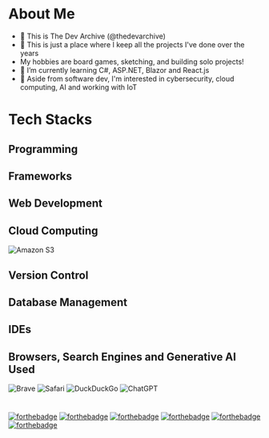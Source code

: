 # About Me
- 👋 This is The Dev Archive (@thedevarchive)
- 📁 This is just a place where I keep all the projects I've done over the years
-  My hobbies are board games, sketching, and building solo projects! 
- 🌱 I’m currently learning C#, ASP.NET, Blazor and React.js
- 👀 Aside from software dev, I'm interested in cybersecurity, cloud computing, AI and working with IoT

# Tech Stacks 

## Programming



## Frameworks

## Web Development

## Cloud Computing

![Amazon S3](https://img.shields.io/badge/Amazon%20S3-FF9900?style=for-the-badge&logo=amazons3&logoColor=white)

## Version Control

## Database Management

## IDEs

## Browsers, Search Engines and Generative AI Used

![Brave](https://img.shields.io/badge/Brave-FB542B?style=for-the-badge&logo=Brave&logoColor=white)
![Safari](https://img.shields.io/badge/Safari-000000?style=for-the-badge&logo=Safari&logoColor=white)
![DuckDuckGo](https://img.shields.io/badge/duckduckgo-de5833?style=for-the-badge&logo=duckduckgo&logoColor=white)
![ChatGPT](https://img.shields.io/badge/chatGPT-74aa9c?style=for-the-badge&logo=openai&logoColor=white)

#
[![forthebadge](https://forthebadge.com/images/badges/it-works-why.svg)](https://forthebadge.com)
[![forthebadge](https://forthebadge.com/images/badges/made-with-c-sharp.svg)](https://forthebadge.com) 
[![forthebadge](https://forthebadge.com/images/badges/made-with-java.svg)](https://forthebadge.com) 
[![forthebadge](https://forthebadge.com/images/badges/made-with-python.svg)](https://forthebadge.com)
[![forthebadge](https://forthebadge.com/images/badges/license-mit.svg)](https://forthebadge.com)
[![forthebadge](https://forthebadge.com/images/badges/uses-git.svg)](https://forthebadge.com)

<!---
thedevarchive/thedevarchive is a ✨ special ✨ repository because its `README.md` (this file) appears on your GitHub profile.
You can click the Preview link to take a look at your changes.
--->
